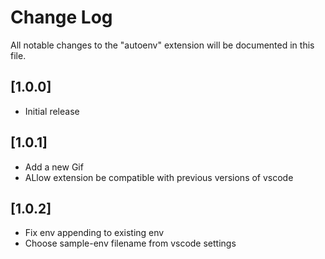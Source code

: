 # Change Log

All notable changes to the "autoenv" extension will be documented in this file.


## [1.0.0]

- Initial release

## [1.0.1]

- Add a new Gif
- ALlow extension be compatible with previous versions of vscode

## [1.0.2]
- Fix env appending to existing env
- Choose sample-env filename from vscode settings
